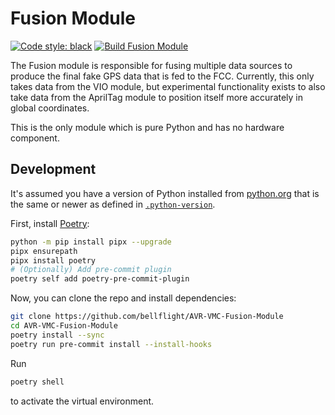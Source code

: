 # Fusion Module

[![Code style: black](https://img.shields.io/badge/code%20style-black-000000.svg)](https://github.com/psf/black)
[![Build Fusion Module](https://github.com/bellflight/AVR-VMC-Fusion-Module/actions/workflows/build.yml/badge.svg)](https://github.com/bellflight/AVR-VMC-Fusion-Module/actions/workflows/build.yml)

The Fusion module is responsible for fusing multiple data sources to produce
the final fake GPS data that is fed to the FCC. Currently, this only takes data
from the VIO module, but experimental functionality exists to also take data from
the AprilTag module to position itself more accurately in global coordinates.

This is the only module which is pure Python and has no hardware component.

## Development

It's assumed you have a version of Python installed from
[python.org](https://python.org) that is the same or newer as
defined in [`.python-version`](.python-version).

First, install [Poetry](https://python-poetry.org/):

```bash
python -m pip install pipx --upgrade
pipx ensurepath
pipx install poetry
# (Optionally) Add pre-commit plugin
poetry self add poetry-pre-commit-plugin
```

Now, you can clone the repo and install dependencies:

```bash
git clone https://github.com/bellflight/AVR-VMC-Fusion-Module
cd AVR-VMC-Fusion-Module
poetry install --sync
poetry run pre-commit install --install-hooks
```

Run

```bash
poetry shell
```

to activate the virtual environment.
